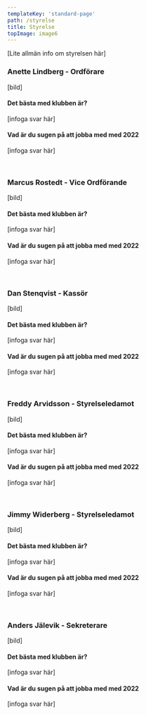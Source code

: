 ```yaml
---
templateKey: 'standard-page'
path: /styrelse
title: Styrelse
topImage: image6
---
```


[Lite allmän info om styrelsen här]

### Anette Lindberg - Ordförare 
[bild] <!--![tavling](/img/tavling.jpg)-->
#### Det bästa med klubben är?
[infoga svar här]
#### Vad är du sugen på att jobba med med 2022
[infoga svar här]

<br/>

### Marcus Rostedt - Vice Ordförande
[bild]
<!--![tavling](/img/tavling.jpg)-->
#### Det bästa med klubben är?
[infoga svar här]
#### Vad är du sugen på att jobba med med 2022
[infoga svar här]

<br/>

### Dan Stenqvist - Kassör
[bild]
<!--![tavling](/img/tavling.jpg)-->
#### Det bästa med klubben är?
[infoga svar här]
#### Vad är du sugen på att jobba med med 2022
[infoga svar här]

<br/>

### Freddy Arvidsson - Styrelseledamot
[bild]
<!--![tavling](/img/tavling.jpg)-->
#### Det bästa med klubben är?
[infoga svar här]
#### Vad är du sugen på att jobba med med 2022
[infoga svar här]

<br/>

### Jimmy Widerberg - Styrelseledamot
[bild]
<!--![tavling](/img/tavling.jpg)-->
#### Det bästa med klubben är?
[infoga svar här]
#### Vad är du sugen på att jobba med med 2022
[infoga svar här]

<br/>
  
### Anders Jälevik - Sekreterare
[bild]
<!--![tavling](/img/tavling.jpg)-->
#### Det bästa med klubben är?
[infoga svar här]
#### Vad är du sugen på att jobba med med 2022
[infoga svar här]

